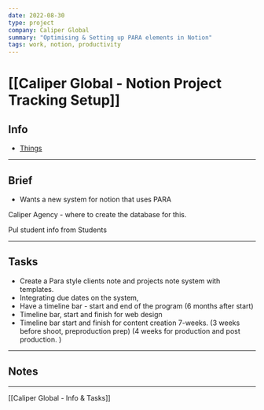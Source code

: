 ```yaml
---
date: 2022-08-30
type: project
company: Caliper Global
summary: "Optimising & Setting up PARA elements in Notion"
tags: work, notion, productivity
---
```


# [[Caliper Global - Notion Project Tracking Setup]]


## Info
- [Things](obsidian://open?vault=Phil&file=1%20Projects%2FWork%2FCaliper%20Global%20-%20Caliper%20Accounts)

---

## Brief
- Wants a new system for notion that uses PARA

Caliper Agency - where to create the database for this. 

Pul student info from Students

---

## Tasks
- Create a Para style clients note and projects note system with templates. 
- Integrating due dates on the system, 
- Have a timeline bar - start and end of the program (6 months after start)
- Timeline bar, start and finish for web design
- Timeline bar start and finish for content creation 7-weeks. (3 weeks before shoot, preproduction prep) (4 weeks for production and post production. )

---

## Notes


---
[[Caliper Global - Info & Tasks]]